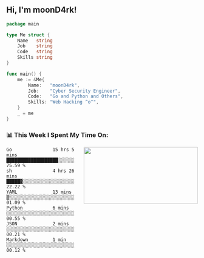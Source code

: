 <h2> Hi, I'm moonD4rk!</h2>

```go
package main

type Me struct {
	Name   string
	Job    string
	Code   string
	Skills string
}

func main() {
	me := &Me{
		Name:   "moonD4rk",
		Job:    "Cyber Security Engineer",
		Code:   "Go and Python and Others",
		Skills: "Web Hacking ^o^",
	}
	_ = me
}
```

<h3>📊 This Week I Spent My Time On:</h3>
<img align='right' src="https://github-readme-stats.vercel.app/api?username=moond4rk&show_icons=true&theme=radical", width="300" height="150">

<!--START_SECTION:waka-->

```text
Go               15 hrs 5 mins   ███████████████████░░░░░░   75.59 %
sh               4 hrs 26 mins   █████▓░░░░░░░░░░░░░░░░░░░   22.22 %
YAML             13 mins         ▒░░░░░░░░░░░░░░░░░░░░░░░░   01.09 %
Python           6 mins          ░░░░░░░░░░░░░░░░░░░░░░░░░   00.55 %
JSON             2 mins          ░░░░░░░░░░░░░░░░░░░░░░░░░   00.21 %
Markdown         1 min           ░░░░░░░░░░░░░░░░░░░░░░░░░   00.12 %
```

<!--END_SECTION:waka-->

